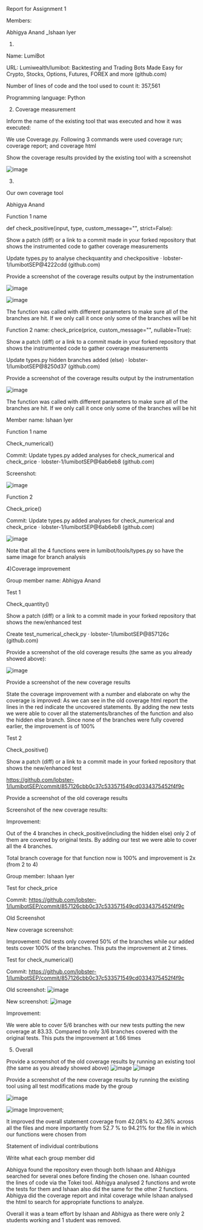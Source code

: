 Report for Assignment 1 

Members: 

Abhigya Anand 
_Ishaan Iyer
 

1) 

Name: LumiBot 

 

URL: Lumiwealth/lumibot: Backtesting and Trading Bots Made Easy for Crypto, Stocks, Options, Futures, FOREX and more (github.com) 

 

Number of lines of code and the tool used to count it: 357,561 

 

Programming language: Python 

 

2) Coverage measurement 

 

Inform the name of the existing tool that was executed and how it was executed: 

We use Coverage.py.  Following 3 commands were used coverage run; coverage report; and coverage html 

 

 

 

 

 

 

 

 

 

 

 

 

 

 

Show the coverage results provided by the existing tool with a screenshot 

 
![image](https://github.com/lobster-1/lumibotSEP/blob/dev/Report%20for%20Assignment%201.md/3b5ftucq.png)
 

 

 

3) 

Our own coverage tool 

 

 

<Group member name> 

Abhigya Anand 


 



Function 1 name 

def check_positive(input, type, custom_message="", strict=False): 

Show a patch (diff) or a link to a commit made in your forked repository that shows the instrumented code to gather coverage measurements 

Update types.py to analyse checkquantity and checkpositive · lobster-1/lumibotSEP@4222cdd (github.com) 

 

Provide a screenshot of the coverage results output by the instrumentation 

 
 ![image](https://github.com/lobster-1/lumibotSEP/blob/dev/Report%20for%20Assignment%201.md/2pgnmd1k.png)
 

![image](https://github.com/lobster-1/lumibotSEP/blob/dev/Report%20for%20Assignment%201.md/d34ma13a.png)
 

 

The function was called with different parameters to make sure all of the branches are hit. If we only call it once only some of the branches will be hit 

 

Function 2 name: check_price(price, custom_message="", nullable=True): 

 

Show a patch (diff) or a link to a commit made in your forked repository that shows the instrumented code to gather coverage measurements 

Update types.py hidden branches added (else) · lobster-1/lumibotSEP@8250d37 (github.com) 

 

 

 

Provide a screenshot of the coverage results output by the instrumentation 

 
 ![image](https://github.com/lobster-1/lumibotSEP/blob/dev/Report%20for%20Assignment%201.md/2pgnmd1k.png)
 

The function was called with different parameters to make sure all of the branches are hit. If we only call it once only some of the branches will be hit 

Member name: 
Ishaan Iyer 

Function 1 name 

Check_numerical() 

Commit: 
Update types.py added analyses for check_numerical and check_price · lobster-1/lumibotSEP@6ab6eb8 (github.com) 

Screenshot: 

  ![image](https://github.com/lobster-1/lumibotSEP/blob/dev/Report%20for%20Assignment%201.md/2pgnmd1k.png)

Function 2 

Check_price() 

Commit: Update types.py added analyses for check_numerical and check_price · lobster-1/lumibotSEP@6ab6eb8 (github.com) 

  ![image](https://github.com/lobster-1/lumibotSEP/blob/dev/Report%20for%20Assignment%201.md/2pgnmd1k.png)

Note that all the 4 functions were in lumibot/tools/types.py so have the same image for branch analysis 

 

4)Coverage improvement 

         

Group member name: Abhigya Anand 

 

 

 

Test 1 

Check_quantity() 

 

Show a patch (diff) or a link to a commit made in your forked repository that shows the new/enhanced test 

Create test_numerical_check,py · lobster-1/lumibotSEP@857126c (github.com) 

 

Provide a screenshot of the old coverage results (the same as you already showed above): 

 
![image](https://github.com/lobster-1/lumibotSEP/blob/dev/Report%20for%20Assignment%201.md/htbtk0fy.png)
 

 

 

Provide a screenshot of the new coverage results 

 

 

State the coverage improvement with a number and elaborate on why the coverage is improved: As we can see in the old coverage html report the lines in the red indicate the uncovered statements. By adding the new tests we were able to cover all the statements/branches of the function and also the hidden else branch. Since none of the branches were fully covered earlier, the improvement is of 100% 

 

 

Test 2 

Check_positive() 

Show a patch (diff) or a link to a commit made in your forked repository that shows the new/enhanced test 

https://github.com/lobster-1/lumibotSEP/commit/857126cbb0c37c533571549cd0334375452f4f9c 

 

Provide a screenshot of the old coverage results  

 

 

 

Screenshot of the new coverage results: 



 
Improvement: 

Out of the 4 branches in check_positive(including the hidden else) only 2 of them are covered by original tests. By adding our test we were able to cover all the 4 branches.  

Total branch coverage for that function now is 100% and improvement is 2x (from 2 to 4) 

 

Group member: Ishaan Iyer 

Test for check_price 

Commit: https://github.com/lobster-1/lumibotSEP/commit/857126cbb0c37c533571549cd0334375452f4f9c 

 

Old Screenshot 

 

New coverage screenshot: 

Improvement: Old tests only covered 50% of the branches while our added tests cover 100% of the branches. This puts the improvement at 2 times. 

Test for check_numerical() 

Commit: https://github.com/lobster-1/lumibotSEP/commit/857126cbb0c37c533571549cd0334375452f4f9c 

 

Old screenshot: 
![image](https://github.com/lobster-1/lumibotSEP/blob/dev/Report%20for%20Assignment%201.md/3qck5qm3.png)

New screenshot: 
 ![image](https://github.com/lobster-1/lumibotSEP/blob/dev/Report%20for%20Assignment%201.md/irtkklm2.png)

Improvement: 

We were able to cover 5/6 branches with our new tests putting the new coverage at 83.33. Compared to only 3/6 branches covered with the original tests. This puts the improvement at 1.66 times 

 

5) Overall 

 

Provide a screenshot of the old coverage results by running an existing tool (the same as you already showed above) 
![image](https://github.com/lobster-1/lumibotSEP/blob/dev/Report%20for%20Assignment%201.md/fbkx0w53.png)
![image](https://github.com/lobster-1/lumibotSEP/blob/dev/Report%20for%20Assignment%201.md/y41hj5rc.png)
 

Provide a screenshot of the new coverage results by running the existing tool using all test modifications made by the group 

 

 
![image](https://github.com/lobster-1/lumibotSEP/blob/dev/Report%20for%20Assignment%201.md/ziyu2xup.png)

 ![image](https://github.com/lobster-1/lumibotSEP/blob/dev/Report%20for%20Assignment%201.md/ztnfznxy.png)
Improvement; 

It improved the overall statement coverage from 42.08% to 42.36% across all the files and more importantly from 52.7 % to 94.21% for the file in which our functions were chosen from 

 Statement of individual contributions 

 

Write what each group member did 

Abhigya found the repository even though both Ishaan and Abhigya searched for several ones before finding the chosen one. Ishaan counted the lines of code via the Tokei tool. Abhigya analysed 2 functions and wrote the tests for them and Ishaan also did the same for the other 2 functions. Abhigya did the coverage report and inital coverage while Ishaan analysed the html to search for appropriate functions to analyze. 

Overall it was a team effort by Ishaan and Abhigya as there were only 2 students working and 1 student was removed. 

 
